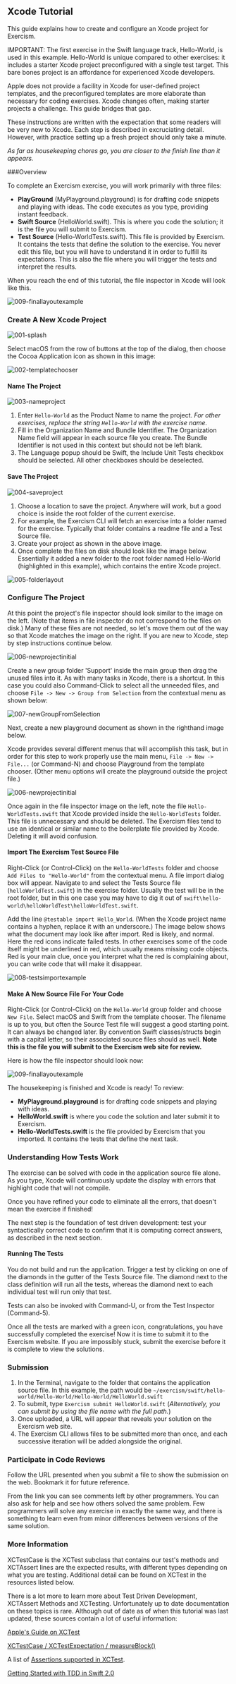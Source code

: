 ## Xcode Tutorial

This guide explains how to create and configure an Xcode project for Exercism.

IMPORTANT: The first exercise in the Swift language track, Hello-World, is used in this example. Hello-World is unique compared to other exercises: it includes a starter Xcode project preconfigured with a single test target. This bare bones project is an affordance for experienced Xcode developers. 

Apple does not provide a facility in Xcode for user-defined project templates, and the preconfigured templates are more elaborate than necessary for coding exercises. Xcode changes often, making starter projects a challenge. This guide bridges that gap.

These instructions are written with the expectation that some readers will be very new to Xcode. Each step is described in excruciating detail. However, with practice setting up a fresh project should only take a minute.

_As far as housekeeping chores go, you are closer to the finish line than it appears._

###Overview

To complete an Exercism exercise, you will work primarily with three files:

* **PlayGround** (MyPlayground.playground) is for drafting code snippets and playing with ideas. The code executes as you type, providing instant feedback.
* **Swift Source** (HelloWorld.swift). This is where you code the solution; it is the file you will submit to Exercism.
* **Test Source** (Hello-WorldTests.swift). This file is provided by Exercism. It contains the tests that define the solution to the exercise. You never edit this file, but you will have to understand it in order to fulfill its expectations. This is also the file where you will trigger the tests and interpret the results.

When you reach the end of this tutorial, the file inspector in Xcode will look like this.

![009-finallayoutexample](https://github.com/bobdel/xswift/blob/TESTS.md-rewrite/img/docs/tests/009-finalLayoutExample.png?raw=true)

### Create A New Xcode Project
![001-splash](https://github.com/bobdel/xswift/blob/TESTS.md-rewrite/img/docs/tests/001-splash.png?raw=true)

Select macOS from the row of buttons at the top of the dialog, then choose the Cocoa Application icon as shown in this image: 

![002-templatechooser](https://github.com/bobdel/xswift/blob/TESTS.md-rewrite/img/docs/tests/002-templateChooser.png?raw=true)

#### Name The Project
![003-nameproject](https://github.com/bobdel/xswift/blob/TESTS.md-rewrite/img/docs/tests/003-nameProject.png?raw=true)

1. Enter `Hello-World` as the Product Name to name the project. _For other exercises, replace the string `Hello-World` with the exercise name._
2. Fill in the Organization Name and Bundle Identifier. The Organization Name field will appear in each source file you create. The Bundle Identifier is not used in this context but should not be left blank.
3. The Language popup should be Swift, the Include Unit Tests checkbox should be selected. All other checkboxes should be deselected.

#### Save The Project
![004-saveproject](https://github.com/bobdel/xswift/blob/TESTS.md-rewrite/img/docs/tests/004-saveProject.png?raw=true)

1. Choose a location to save the project. Anywhere will work, but a good choice is inside the root folder of the current exercise.
2. For example, the Exercism CLI will fetch an exercise into a folder named for the exercise. Typically that folder contains a readme file and a Test Source file. 
3. Create your project as shown in the above image. 
4. Once complete the files on disk should look like the image below. Essentially it added a new folder to the root folder named Hello-World (highlighted in this example), which contains the entire Xcode project.

![005-folderlayout](https://github.com/bobdel/xswift/blob/TESTS.md-rewrite/img/docs/tests/005-folderLayout.png?raw=true)

### Configure The Project

At this point the project's file inspector should look similar to the image on the left. (Note that items in file inspector do not correspond to the files on disk.) Many of these files are not needed, so let's move them out of the way so that Xcode matches the image on the right. If you are new to Xcode, step by step instructions continue below.

![006-newprojectinitial](https://github.com/bobdel/xswift/blob/TESTS.md-rewrite/img/docs/tests/006-newProjectInitial.png?raw=true)

Create a new group folder 'Support' inside the main group then drag the unused files into it. As with many tasks in Xcode, there is a shortcut. In this case you could also Command-Click to select all the unneeded files, and choose `File -> New -> Group from Selection` from the contextual menu as shown below:

![007-newGroupFromSelection](https://github.com/bobdel/xswift/blob/TESTS.md-rewrite/img/docs/tests/007-newGroupFromSelection.png?raw=true)

Next, create a new playground document as shown in the righthand image below.

Xcode provides several different menus that will accomplish this task, but in order for this step to work properly use the main menu, `File -> New -> File...` (or Command-N) and choose Playground from the template chooser. (Other menu options will create the playground outside the project file.)

![006-newprojectinitial](https://github.com/bobdel/xswift/blob/TESTS.md-rewrite/img/docs/tests/006-newProjectInitial.png?raw=true)

Once again in the file inspector image on the left, note the file `Hello-WorldTests.swift` that Xcode provided inside the `Hello-WorldTests` folder. This file is unnecessary and should be deleted. The Exercism files tend to use an identical or similar name to the boilerplate file provided by Xcode. Deleting it will avoid confusion.

#### Import The Exercism Test Source File

Right-Click (or Control-Click) on the `Hello-WorldTests` folder and choose `Add Files to "Hello-World"` from the contextual menu. A file import dialog box will appear. Navigate to and select the Tests Source file (`helloWorldTest.swift`) in the exercise folder. Usually the test will be in the root folder, but in this one case you may have to dig it out of `swift\hello-world\helloWorldTest\helloWorldTest.swift`.

Add the line `@testable import Hello_World`. (When the Xcode project name contains a hyphen, replace it with an underscore.) The image below shows what the document may look like after import. Red is likely, and normal. Here the red icons indicate failed tests. In other exercises some of the code itself might be underlined in red, which usually means missing code objects. Red is your main clue, once you interpret what the red is complaining about, you can write code that will make it disappear.

![008-testsimportexample](https://github.com/bobdel/xswift/blob/TESTS.md-rewrite/img/docs/tests/008-testsImportExample.png?raw=true)

#### Make A New Source File For Your Code

Right-Click (or Control-Click) on the `Hello-World` group folder and choose `New File`. Select macOS and Swift from the template chooser. The filename is up to you, but often  the Source Test file will suggest a good starting point. It can always be changed later. By convention Swift classes/structs begin with a capital letter, so their associated source files should as well. **Note this is the file you will submit to the Exercism web site for review.**

Here is how the file inspector should look now:

![009-finallayoutexample](https://github.com/bobdel/xswift/blob/TESTS.md-rewrite/img/docs/tests/009-finalLayoutExample.png?raw=true)

The housekeeping is finished and Xcode is ready! To review:

* **MyPlayground.playground** is for drafting code snippets and playing with ideas.
* **HelloWorld.swift** is where you code the solution and later submit it to Exercism.
* **Hello-WorldTests.swift** is the file provided by Exercism that you imported. It contains the tests that define the next task.

### Understanding How Tests Work

The exercise can be solved with code in the application source file alone. As you type,  Xcode will continuously update the display with errors that highlight code that will not compile. 

Once you have refined your code to eliminate all the errors, that doesn't mean the exercise if finished! 

The next step is the foundation of test driven development: test your syntactically correct code to confirm that it is computing correct answers, as described in the next section.

#### Running The Tests

You do not build and run the application. Trigger a test by clicking on one of the diamonds in the gutter of the Tests Source file. The diamond next to the class definition will run all the tests, whereas the diamond next to each individual test will run only that test.

Tests can also be invoked with Command-U, or from the Test Inspector (Command-5).

Once all the tests are marked with a green icon, congratulations, you have successfully completed the exercise! Now it is time to submit it to the Exercism website. If you are impossibly stuck, submit the exercise before it is complete to view the solutions.

### Submission

1. In the Terminal, navigate to the folder that contains the application source file. In this example, the path would be `~/exercism/swift/hello-world/Hello-World/Hello-World/HelloWorld.swift`
2. To submit, type `Exercism submit HelloWorld.swift` (_Alternatively, you can submit by using the file name with the full path._)
3. Once uploaded, a URL will appear that reveals your solution on the Exercism web site.
4. The Exercism CLI allows files to be submitted more than once, and each successive iteration will be added alongside the original.

### Participate in Code Reviews

Follow the URL presented when you submit a file to show the submission on the web. Bookmark it for future reference. 

From the link you can see comments left by other programmers. You can also ask for help and see how others solved the same problem. Few programmers will solve any exercise in exactly the same way, and there is something to learn even from minor differences between versions of the same solution.

### More Information

XCTestCase is the XCTest subclass that contains our test's methods and XCTAssert lines are the expected results, with different types depending on what you are testing. Additional detail can be found on XCTest in the resources listed below.

There is a lot more to learn more about Test Driven Development, XCTAssert Methods and XCTesting. Unfortunately up to date documentation on these topics is rare. Although out of date as of when this tutorial was last updated, these sources contain a lot of useful information:

[Apple's Guide on XCTest](https://developer.apple.com/library/tvos/documentation/DeveloperTools/Conceptual/testing_with_xcode/chapters/02-quick_start.html#//apple_ref/doc/uid/TP40014132-CH2-SW1)

[XCTest​Case / XCTest​Expectation / measure​Block()](http://nshipster.com/xctestcase/)

A list of [Assertions supported in XCTest](http://rshankar.com/assertions-supported-in-xctest/).

[Getting Started with TDD in Swift 2.0](https://medium.com/@ynzc/getting-started-with-tdd-in-swift-2fab3e07204b#.589p6ao6y)